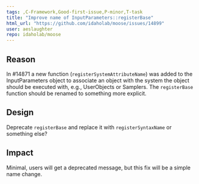 ```yaml
---
tags: ,C-Framework,Good-first-issue,P-minor,T-task
title: "Improve name of InputParameters::registerBase"
html_url: "https://github.com/idaholab/moose/issues/14899"
user: aeslaughter
repo: idaholab/moose
---
```


## Reason
<!--Why do you need this feature or what is the enhancement?-->
In #14871 a new function (`registerSystemAttributeName`) was added to the InputParameters object to associate an object with the system the object should be executed with, e.g., UserObjects or Samplers. The `registerBase` function should be renamed to something more explicit.

## Design
<!--A concise description (design) of what you want to happen.--->
Deprecate `registerBase` and replace it with `registerSyntaxName` or something else?

## Impact
<!--Will the enhancement change existing public APIs, internal APIs, or add something new?-->
Minimal, users will get a deprecated message, but this fix will be a simple name change.